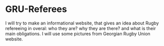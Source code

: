 # GRU-Referees
I will try to make an informational website, that gives an idea about Rugby refereeing in overal: who they are? why they are there? and what is their main obligations.
I will use some pictures from Georgian Rugby Union website.
